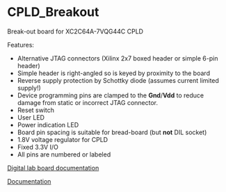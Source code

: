 # CPLD_Breakout
Break-out board for XC2C64A-7VQG44C CPLD

Features:  
* Alternative JTAG connectors (Xilinx 2x7 boxed header or simple 6-pin header)
* Simple header is right-angled so is keyed by proximity to the board 
* Reverse supply protection by Schottky diode (assumes current limited supply!)
* Device programming pins are clamped to the __Gnd__/__Vdd__ to reduce damage from static or incorrect JTAG connector.
* Reset switch
* User LED
* Power indication LED
* Board pin spacing is suitable for bread-board (but __not__ DIL socket)
* 1.8V voltage regulator for CPLD
* Fixed 3.3V I/O
* All pins are numbered or labeled

[Digital lab board documentation](https://raw.githubusercontent.com/podonoghue/CPLD_Breakout/master/CPLD_Breakout.png)  

[Documentation](CPLD_Breakout.pdf)
